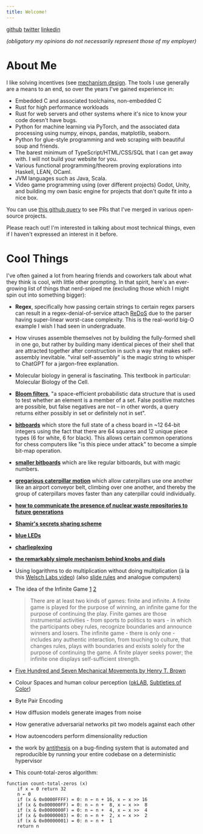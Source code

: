 ```yaml
---
title: Welcome!
---
```


[github](https://github.com/beyarkay/) [twitter](https://x.com/beyarkay) [linkedin](https://www.linkedin.com/in/boydrkane/)

_(obligatory my opinions do not necessarily represent those of my employer)_

# About Me

I like solving incentives (see [mechanism design](mechanism_design.md). The
tools I use generally are a means to an end, so over the years I've gained
experience in:

- Embedded C and associated toolchains, non-embedded C
- Rust for high performance workloads
- Rust for web servers and other systems where it's nice to know your code
  doesn't have bugs.
- Python for machine learning via PyTorch, and the associated data processing
  using numpy, einops, pandas, matplotlib, seaborn.
- Python for glue-style programming and web scraping with beautiful soup and
  friends.
- The barest minimum of TypeScript/HTML/CSS/SQL that I can get away with. I
  will not build your website for you.
- Various functional programming/theorem proving explorations into Haskell,
  LEAN, OCaml.
- JVM languages such as Java, Scala.
- Video game programming using (over different projects) Godot, Unity, and
  building my own basic engine for projects that don't quite fit into a nice
  box.

You can use [this github
query](https://github.com/pulls?q=is%3Apr+author%3Abeyarkay+archived%3Afalse+sort%3Aupdated-desc+-repo%3Abeyarkay%2Feskom-calendar+is%3Amerged+)
to see PRs that I've merged in various open-source projects.

Please reach out! I'm interested in talking about most technical things, even
if I haven't expressed an interest in it before.

# Cool Things

I've often gained a lot from hearing friends and coworkers talk about what they
think is cool, with little other prompting. In that spirit, here's an
ever-growing list of things that nerd-sniped me (excluding those which I might
spin out into something bigger):

- **Regex**, specifically how passing certain strings to certain regex parsers
  can result in a regex-denial-of-service attach
  [ReDoS](https://en.wikipedia.org/wiki/ReDoS) due to the parser having
  super-linear worst-case complexity. This is the real-world big-O example I
  wish I had seen in undergraduate.

- How viruses assemble themselves not by building the fully-formed shell in one
  go, but rather by building many identical pieces of their shell that are
  attracted together after construction in such a way that makes self-assembly
  inevitable. "viral self-assembly" is the magic string to whisper to ChatGPT
  for a jargon-free explanation.

- Molecular biology in general is fascinating. This textbook in particular:
  Molecular Biology of the Cell.

- [**Bloom filters**](https://en.wikipedia.org/wiki/Bloom_filter), "a
  space-efficient probabilistic data structure that is used to test whether an
  element is a member of a set. False positive matches are possible, but false
  negatives are not – in other words, a query returns either possibly in set or
  definitely not in set".
- [**bitboards**](https://www.chessprogramming.org/Bitboards#The_Board_of_Sets)
  which store the full state of a chess board in ~12 64-bit integers using the
  fact that there are 64 squares and 12 unique piece types (6 for white, 6 for
  black). This allows certain common operations for chess computers like "is
  this piece under attack" to become a simple bit-map operation.
- [**smaller bitboards**](https://www.chessprogramming.org/Magic_Bitboards) which
  are like regular bitboards, but with magic numbers.
- [**gregarious caterpillar motion**](https://youtu.be/kbFMkXTMucA) which allow
  caterpillars use one another like an airport conveyor belt, climbing over one
  another, and thereby the group of caterpillars moves faster than any
  caterpillar could individually.
- [**how to communicate the presence of nuclear waste repositories to future generations**](https://en.wikipedia.org/wiki/Long-term_nuclear_waste_warning_messages)
- [**Shamir's secrets sharing scheme**](https://en.m.wikipedia.org/wiki/Shamir's_secret_sharing)
- [**blue LEDs**](https://en.wikipedia.org/wiki/Light-emitting_diode#Blue_LED)
- [**charlieplexing**](https://en.wikipedia.org/wiki/Charlieplexing)
- [**the remarkably simple mechanism behind knobs and dials**](https://en.wikipedia.org/wiki/Potentiometer#Construction)
- Using logarithms to do multiplication without doing multiplication (à la this [Welsch Labs video](https://www.youtube.com/watch?v=A9WY_HZUK8Q)) (also [slide rules](https://en.wikipedia.org/wiki/Slide_rule) and analogue computers)
- The idea of the Infinite Game [1](https://en.wikipedia.org/wiki/Finite_and_Infinite_Games) [2](https://en.wikipedia.org/wiki/The_Infinite_Game)
  > There are at least two kinds of games: finite and infinite. A finite
  > game is played for the purpose of winning, an infinite game for the
  > purpose of continuing the play. Finite games are those instrumental
  > activities - from sports to politics to wars - in which the participants
  > obey rules, recognize boundaries and announce winners and losers.
  > The infinite game - there is only one - includes any authentic interaction,
  > from touching to culture, that changes rules, plays with boundaries
  > and exists solely for the purpose of continuing the game. A finite player
  > seeks power; the infinite one displays self-sufficient strength.
- [Five Hundred and Seven Mechanical Movements by Henry T. Brown](https://507movements.com/about.html)
- Colour Spaces and human colour perception ([okLAB](https://www.youtube.com/watch?v=nJlZT5AE9zY), [Subtleties of Color](https://earthobservatory.nasa.gov/blogs/elegantfigures/2013/08/05/subtleties-of-color-part-1-of-6/))
- Byte Pair Encoding
- How diffusion models generate images from noise
- How generative adversarial networks pit two models against each other
- How autoencoders perform dimensionality reduction
- the work by [antithesis](https://antithesis.com/blog/is_something_bugging_you/) on a bug-finding system that is automated and reproducible by running your entire codebase on a deterministic hypervisor
- This count-total-zeros algorithm:

```
function count-total-zeros (x)
    if x = 0 return 32
    n ← 0
    if (x & 0x0000FFFF) = 0: n ← n + 16, x ← x >> 16
    if (x & 0x000000FF) = 0: n ← n +  8, x ← x >>  8
    if (x & 0x0000000F) = 0: n ← n +  4, x ← x >>  4
    if (x & 0x00000003) = 0: n ← n +  2, x ← x >>  2
    if (x & 0x00000001) = 0: n ← n +  1
    return n
```
